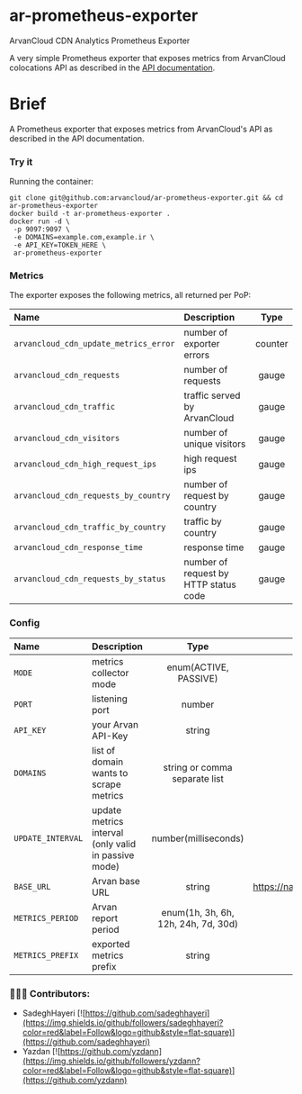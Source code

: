 # ar-prometheus-exporter
ArvanCloud CDN Analytics Prometheus Exporter

A very simple Prometheus exporter that exposes metrics from ArvanCloud colocations API as described in the [API documentation](https://www.arvancloud.com/docs/api/cdn/4.0).

# Brief
A Prometheus exporter that exposes metrics from ArvanCloud's API as described in the API documentation.

### Try it
Running the container:
```
git clone git@github.com:arvancloud/ar-prometheus-exporter.git && cd ar-prometheus-exporter
docker build -t ar-prometheus-exporter .
docker run -d \
 -p 9097:9097 \
 -e DOMAINS=example.com,example.ir \
 -e API_KEY=TOKEN_HERE \
 ar-prometheus-exporter
```

### Metrics
The exporter exposes the following metrics, all returned per PoP:

| Name                                 | Description                                               |  Type |
|:-------------------------------------|:----------------------------------------------------------|:-----:|
| `arvancloud_cdn_update_metrics_error`   | number of exporter errors | counter |
| `arvancloud_cdn_requests`     | number of requests  | gauge |
| `arvancloud_cdn_traffic` | traffic served by ArvanCloud                       | gauge |
| `arvancloud_cdn_visitors`        | number of unique visitors | gauge |
| `arvancloud_cdn_high_request_ips`        | high request ips                                     | gauge |
| `arvancloud_cdn_requests_by_country`    | number of request by country                                 | gauge |
| `arvancloud_cdn_traffic_by_country`      | traffic by country                      | gauge |
| `arvancloud_cdn_response_time`            | response time                     | gauge |
| `arvancloud_cdn_requests_by_status`               | number of request by HTTP status code                   | gauge |


### Config

| Name                                 | Description                                               |  Type | Default
|:-------------------------------------|:----------------------------------------------------------|:-----:|:--------:|
| `MODE` | metrics collector mode | enum(ACTIVE, PASSIVE) | PASSIVE
| `PORT` | listening port  | number | 9097
| `API_KEY` | your Arvan API-Key | string | -
| `DOMAINS` | list of domain wants to scrape metrics | string or comma separate list | -
| `UPDATE_INTERVAL` | update metrics interval (only valid in passive mode) | number(milliseconds) | 30000
| `BASE_URL` | Arvan base URL | string | https://napi.arvancloud.com/cdn/4.0
| `METRICS_PERIOD` | Arvan report period | enum(1h, 3h, 6h, 12h, 24h, 7d, 30d) | 3h
| `METRICS_PREFIX` | exported metrics prefix | string | `arvancloud_cdn_`

### 👨🏻‍💻 Contributors:
- SadeghHayeri [![https://github.com/sadeghhayeri](https://img.shields.io/github/followers/sadeghhayeri?color=red&label=Follow&logo=github&style=flat-square)](https://github.com/sadeghhayeri)
- Yazdan [![https://github.com/yzdann](https://img.shields.io/github/followers/yzdann?color=red&label=Follow&logo=github&style=flat-square)](https://github.com/yzdann)